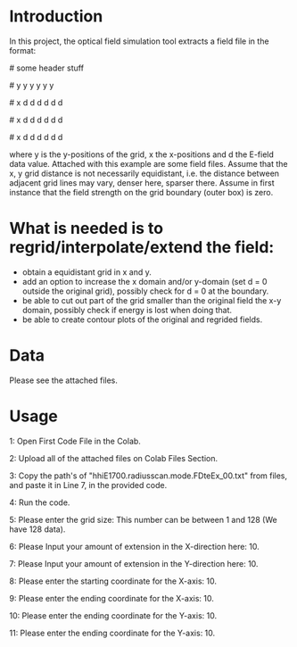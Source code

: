 # Introduction
In this project, the optical field simulation tool extracts a field file in the format:

\# some header stuff

\#   y y y y y y

\# x d d d d d d

\# x d d d d d d

\# x d d d d d d

where y is the y-positions of the grid, x the x-positions and d the E-field data value. Attached with this example are some field files. Assume that the x, y grid distance is not necessarily equidistant, i.e. the distance between adjacent grid lines may vary, denser here, sparser there. Assume in first instance that the field strength on the grid boundary (outer box) is zero.

# What is needed is to regrid/interpolate/extend the field:
- obtain a equidistant grid in x and y.
- add an option to increase the x domain and/or y-domain (set d = 0 outside the original grid), possibly check for d = 0 at the boundary.
- be able to cut out part of the grid smaller than the original field the x-y domain, possibly check if energy is lost when doing that.
- be able to create contour plots of the original and regrided fields.
# Data
Please see the attached files.
# Usage
1: Open First Code File in the Colab.

2: Upload all of the attached files on Colab Files Section.

3: Copy the path's of "hhiE1700.radiusscan.mode.FDteEx_00.txt" from files, and paste it in Line 7, in the provided code.

4: Run the code.

5: Please enter the grid size: This number can be between 1 and 128 (We have 128 data).

6: Please Input your amount of extension in the X-direction here: 10.

7: Please Input your amount of extension in the Y-direction here: 10.

8: Please enter the starting coordinate for the X-axis: 10.

9: Please enter the ending coordinate for the X-axis: 10.

10: Please enter the ending coordinate for the Y-axis: 10.

11: Please enter the ending coordinate for the Y-axis: 10.
